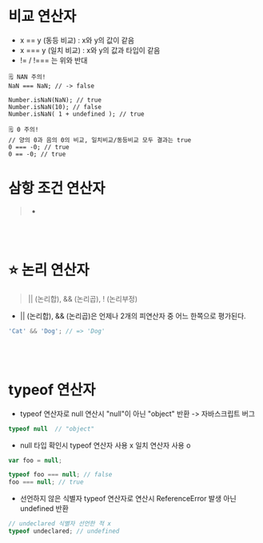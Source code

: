 # 비교 연산자
+ x == y (동등 비교) : x와 y의 값이 같음
+ x === y (일치 비교) : x와 y의 값과 타입이 같음
+ != / !===  는 위와 반대
```
🗒️ NAN 주의! 
NaN === NaN; // -> false

Number.isNaN(NaN); // true
Number.isNaN(10); // false
Number.isNaN( 1 + undefined ); // true

🗒️ 0 주의! 
// 양의 0과 음의 0의 비교, 일치비교/동등비교 모두 결과는 true
0 === -0; // true
0 == -0; // true
```
# 삼항 조건 연산자
> -
<br/><br/>
# ⭐ 논리 연산자
> || (논리합), && (논리곱), ! (논리부정)
+ || (논리합), && (논리곱)은 언제나 2개의 피연산자 중 어느 한쪽으로 평가된다.
```js
'Cat' && 'Dog'; // => 'Dog'
```
<br/><br/>
# typeof 연산자
+ typeof 연산자로 null 연산시 "null"이 아닌 "object" 반환 -> 자바스크립트 버그
```js
typeof null  // "object"
```
+ null 타입 확인시 typeof 연산자 사용 x 일치 연산자 사용 o
```js
var foo = null;

typeof foo === null; // false
foo === null; // true
```
+ 선언하지 않은 식별자 typeof 연산자로 연산시 ReferenceError 발생 아닌 undefined 반환
```js
// undeclared 식별자 선언한 적 x
typeof undeclared; // undefined
```


